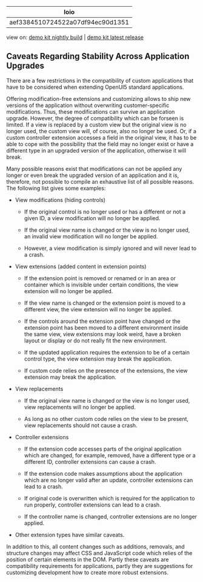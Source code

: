 <!-- loioaef3384510724522a07df94ec90d1351 -->

| loio |
| -----|
| aef3384510724522a07df94ec90d1351 |

<div id="loio">

view on: [demo kit nightly build](https://openui5nightly.hana.ondemand.com/#/topic/aef3384510724522a07df94ec90d1351) | [demo kit latest release](https://openui5.hana.ondemand.com/#/topic/aef3384510724522a07df94ec90d1351)</div>

## Caveats Regarding Stability Across Application Upgrades

There are a few restrictions in the compatibility of custom applications that have to be considered when extending OpenUI5 standard applications.

Offering modification-free extensions and customizing allows to ship new versions of the application without overwriting customer-specific modifications. Thus, these modifications can survive an application upgrade. However, the degree of compatibility which can be forseen is limited. If a view is replaced by a custom view but the original view is no longer used, the custom view will, of course, also no longer be used. Or, if a custom controller extension accesses a field in the original view, it has to be able to cope with the possibility that the field may no longer exist or have a different type in an upgraded version of the application, otherwise it will break.

Many possible reasons exist that modifications can not be applied any longer or even break the upgraded version of an application and it is, therefore, not possible to compile an exhaustive list of all possible reasons. The following list gives some examples:

-   View modifications \(hiding controls\)

    -   If the original control is no longer used or has a different or not a given ID, a view modification will no longer be applied.

    -   If the original view name is changed or the view is no longer used, an invalid view modification will no longer be applied.

    -   However, a view modification is simply ignored and will never lead to a crash.

-   View extensions \(added content in extension points\)

    -   If the extension point is removed or renamed or in an area or container which is invisible under certain conditions, the view extension will no longer be applied.

    -   If the view name is changed or the extension point is moved to a different view, the view extension will no longer be applied.

    -   If the controls around the extension point have changed or the extension point has been moved to a different environment inside the same view, view extensions may look weird, have a broken layout or display or do not really fit the new environment.

    -   If the updated application requires the extension to be of a certain control type, the view extension may break the application.

    -   If custom code relies on the presence of the extensions, the view extension may break the application.

-   View replacements

    -   If the original view name is changed or the view is no longer used, view replacements will no longer be applied.

    -   As long as no other custom code relies on the view to be present, view replacements should not cause a crash.

-   Controller extensions

    -   If the extension code accesses parts of the original application which are changed, for example, removed, have a different type or a different ID, controller extensions can cause a crash.

    -   If the extension code makes assumptions about the application which are no longer valid after an update, controller extensions can lead to a crash.

    -   If original code is overwritten which is required for the application to run properly, controller extensions can lead to a crash.

    -   If the controller name is changed, controller extensions are no longer applied.

-   Other extension types have similar caveats.


In addition to this, all content changes such as additions, removals, and structure changes may affect CSS and JavaScript code which relies of the position of certain elements in the DOM. Partly these caveats are compatibility requirements for applications, partly they are suggestions for customizing development how to create more robust extensions.


